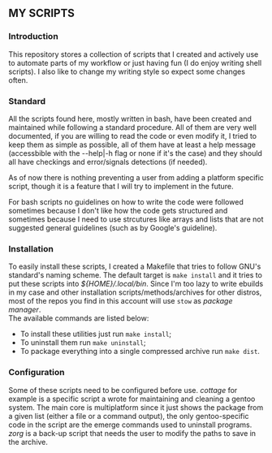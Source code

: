 MY SCRIPTS
----------

### Introduction
This repository stores a collection of scripts that I created and actively use
to automate parts of my workflow or just having fun (I do enjoy writing shell
scripts). I also like to change my writing style so expect some changes often.

### Standard
All the scripts found here, mostly written in bash, have been created and
maintained while following a standard procedure. All of them are very well
documented, if you are willing to read the code or even modify it, I tried to
keep them as simple as possible, all of them have at least a help message
(accessbible with the --help|-h flag or none if it's the case) and they should
all have checkings and error/signals detections (if needed).

As of now there is nothing preventing a user from adding a platform specific
script, though it is a feature that I will try to implement in the future.

For bash scripts no guidelines on how to write the code were followed sometimes
because I don't like how the code gets structured and sometimes because I need
to use strcutures like arrays and lists that are not suggested general
guidelines (such as by Google's guideline).

### Installation
To easily install these scripts, I created a Makefile that tries to
follow GNU's standard's naming scheme. The default target is `make install` and
it tries to put these scripts into *${HOME}/.local/bin*. Since I'm too lazy to
write ebuilds in my case and other installation scripts/methods/archives for
other distros, most of the repos you find in this account will use `stow`
as *package manager*.  
The available commands are listed below:
  - To install these utilities just run `make install`;
  - To uninstall them run `make uninstall`;
  - To package everything into a single compressed archive run `make dist`.

### Configuration
Some of these scripts need to be configured before use. *cottage* for example is
a specific script a wrote for maintaining and cleaning a gentoo system. The main
core is multiplatform since it just shows the package from a given list (either
a file or a command output), the only gentoo-specific code in the script are the
emerge commands used to uninstall programs. *zorg* is a back-up script that
needs the user to modify the paths to save in the archive.
